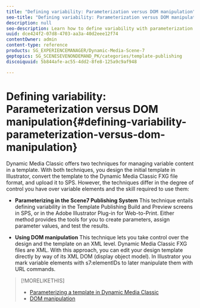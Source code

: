 ```yaml
---
title: "Defining variability: Parameterization versus DOM manipulation"
seo-title: "Defining variability: Parameterization versus DOM manipulation"
description: null
seo-description: Learn how to define variability with parameterization versus DOM manipulation.
uuid: dce424f2-07d8-4703-aa3a-40d2eee12f74
contentOwner: admin
content-type: reference
products: SG_EXPERIENCEMANAGER/Dynamic-Media-Scene-7
geptopics: SG_SCENESEVENONDEMAND_PK/categories/template-publishing
discoiquuid: 5b844afe-ac55-4dd2-8fe8-125a9c9af948

---
```


# Defining variability: Parameterization versus DOM manipulation{#defining-variability-parameterization-versus-dom-manipulation}

Dynamic Media Classic offers two techniques for managing variable content in a template. With both techniques, you design the initial template in Illustrator, convert the template to the Dynamic Media Classic FXG file format, and upload it to SPS. However, the techniques differ in the degree of control you have over variable elements and the skill required to use them:

* **Parameterizing in the Scene7 Publishing System**
This technique entails defining variability in the Template Publishing Build and Preview screens in SPS, or in the Adobe Illustrator Plug-in for Web-to-Print. Either method provides the tools for you to create parameters, assign parameter values, and test the results.

* **Using DOM manipulation**
This technique lets you take control over the design and the template on an XML level. Dynamic Media Classic FXG files are XML. With this approach, you can edit your design template directly by way of its XML DOM (display object model). In Illustrator you mark variable elements with s7:elementIDs to later manipulate them with URL commands.

>[!MORELIKETHIS]
>
>* [Parameterizing a template in Dynamic Media Classic](parameterizing-template-scene7.md#parameterizing_a_template_in_scene7)
>* [DOM manipulation](dom-manipulation.md#dom_manipulation)
